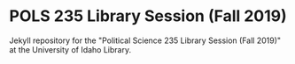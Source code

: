 # POLS 235 Library Session (Fall 2019)

Jekyll repository for the "Political Science 235 Library Session (Fall 2019)" at the University of Idaho Library.

<link to repository>
